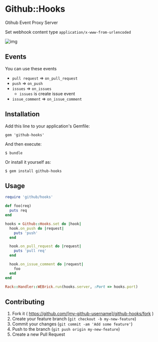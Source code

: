 # Github::Hooks

Gtihub Event Proxy Server

Set webhook content type `application/x-www-from-urlencoded`

![img](http://i.gyazo.com/92aaaf4b8b5cb9d606f1265f02ff208e.png)

## Events

You can use these events

* `pull request`  => `on_pull_request`
* `push`          => `on_push`
* `issues`        => `on_issues`
  * `issues` is create issue event
* `issue_comment` => `on_issue_comment`

## Installation

Add this line to your application's Gemfile:

    gem 'github-hooks'

And then execute:

    $ bundle

Or install it yourself as:

    $ gem install github-hooks

## Usage


```ruby
require 'github/hooks'

def foo(req)
  puts req
end

hooks = Github::Hooks.set do |hook|
  hook.on_push do |request|
    puts 'push'
  end

  hook.on_pull_request do |request|
    puts 'pull req'
  end

  hook.on_issue_comment do |request|
    foo
  end
end

Rack::Handler::WEBrick.run(hooks.server, :Port => hooks.port)

```


## Contributing

1. Fork it ( https://github.com/[my-github-username]/github-hooks/fork )
2. Create your feature branch (`git checkout -b my-new-feature`)
3. Commit your changes (`git commit -am 'Add some feature'`)
4. Push to the branch (`git push origin my-new-feature`)
5. Create a new Pull Request

